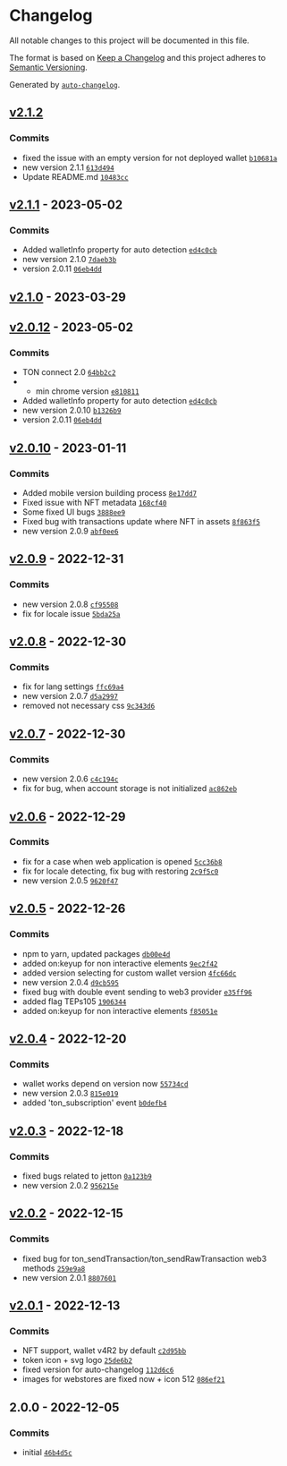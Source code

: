 # Changelog

All notable changes to this project will be documented in this file.

The format is based on [Keep a Changelog](https://keepachangelog.com/en/1.0.0/)
and this project adheres to [Semantic Versioning](https://semver.org/spec/v2.0.0.html).

Generated by [`auto-changelog`](https://github.com/CookPete/auto-changelog).

## [v2.1.2](https://github.com/xtonwallet/web-extension/compare/v2.1.1...v2.1.2)

### Commits

- fixed the issue with an empty version for not deployed wallet [`b10681a`](https://github.com/xtonwallet/web-extension/commit/b10681a49cae25a2cf85d398be12fb7c502095dc)
- new version 2.1.1 [`613d494`](https://github.com/xtonwallet/web-extension/commit/613d4949722a4702d56cb272f4583fec4890e7cf)
- Update README.md [`10483cc`](https://github.com/xtonwallet/web-extension/commit/10483cc4bdd77f874efa7604203f4d35fd7db1e9)

## [v2.1.1](https://github.com/xtonwallet/web-extension/compare/v2.1.0...v2.1.1) - 2023-05-02

### Commits

- Added walletInfo property for auto detection [`ed4c0cb`](https://github.com/xtonwallet/web-extension/commit/ed4c0cbdd2701d54f9c135049d7379a98ddeff06)
- new version 2.1.0 [`7daeb3b`](https://github.com/xtonwallet/web-extension/commit/7daeb3bf238ccf0ccc036335d45b33f0ef307394)
- version 2.0.11 [`06eb4dd`](https://github.com/xtonwallet/web-extension/commit/06eb4dd0376af01e7cc8272695c34db1a14c7d0f)

## [v2.1.0](https://github.com/xtonwallet/web-extension/compare/v2.0.12...v2.1.0) - 2023-03-29

## [v2.0.12](https://github.com/xtonwallet/web-extension/compare/v2.0.10...v2.0.12) - 2023-05-02

### Commits

- TON connect 2.0 [`64bb2c2`](https://github.com/xtonwallet/web-extension/commit/64bb2c245506953d5e413a1dfa08a667ecce8a71)
- * min chrome version [`e810811`](https://github.com/xtonwallet/web-extension/commit/e81081117b7bf3dcd832bc97701522858206d638)
- Added walletInfo property for auto detection [`ed4c0cb`](https://github.com/xtonwallet/web-extension/commit/ed4c0cbdd2701d54f9c135049d7379a98ddeff06)
- new version 2.0.10 [`b1326b9`](https://github.com/xtonwallet/web-extension/commit/b1326b96740be2611e077ffd17b266df4bef3fc1)
- version 2.0.11 [`06eb4dd`](https://github.com/xtonwallet/web-extension/commit/06eb4dd0376af01e7cc8272695c34db1a14c7d0f)

## [v2.0.10](https://github.com/xtonwallet/web-extension/compare/v2.0.9...v2.0.10) - 2023-01-11

### Commits

- Added mobile version building process [`8e17dd7`](https://github.com/xtonwallet/web-extension/commit/8e17dd7421e14dd37242a4dcf16b8701b6df7a44)
- Fixed issue with NFT metadata [`168cf40`](https://github.com/xtonwallet/web-extension/commit/168cf40da4d7671de760eb7fd91044c0acb76dca)
- Some fixed UI bugs [`3888ee9`](https://github.com/xtonwallet/web-extension/commit/3888ee91e88e81cf923c43183f3174ca6c4957b3)
- Fixed bug with transactions update where NFT in assets [`8f863f5`](https://github.com/xtonwallet/web-extension/commit/8f863f58fc5a4c25f46504f751824512dbdce9d6)
- new version 2.0.9 [`abf0ee6`](https://github.com/xtonwallet/web-extension/commit/abf0ee6d446578490a5339ddce40226a3664fe81)

## [v2.0.9](https://github.com/xtonwallet/web-extension/compare/v2.0.8...v2.0.9) - 2022-12-31

### Commits

- new version 2.0.8 [`cf95508`](https://github.com/xtonwallet/web-extension/commit/cf955089a83ce9421d9198e39d433790ef144362)
- fix for locale issue [`5bda25a`](https://github.com/xtonwallet/web-extension/commit/5bda25af15e67b4a87273d0eafc41ceb60a417d8)

## [v2.0.8](https://github.com/xtonwallet/web-extension/compare/v2.0.7...v2.0.8) - 2022-12-30

### Commits

- fix for lang settings [`ffc69a4`](https://github.com/xtonwallet/web-extension/commit/ffc69a43185443a77b62b5cb8c72910192843573)
- new version 2.0.7 [`d5a2997`](https://github.com/xtonwallet/web-extension/commit/d5a29978aff285dc5e3436460395134bab3b53c7)
- removed not necessary css [`9c343d6`](https://github.com/xtonwallet/web-extension/commit/9c343d6b47d62ad87a530662ffdfe89192e2d572)

## [v2.0.7](https://github.com/xtonwallet/web-extension/compare/v2.0.6...v2.0.7) - 2022-12-30

### Commits

- new version 2.0.6 [`c4c194c`](https://github.com/xtonwallet/web-extension/commit/c4c194caedcbab5d807f003f669d316617251ce6)
- fix for bug, when account storage is not initialized [`ac862eb`](https://github.com/xtonwallet/web-extension/commit/ac862ebb08696a66ec7a7811aef4c83f3643ef1f)

## [v2.0.6](https://github.com/xtonwallet/web-extension/compare/v2.0.5...v2.0.6) - 2022-12-29

### Commits

- fix for a case when web application is opened [`5cc36b8`](https://github.com/xtonwallet/web-extension/commit/5cc36b84efbcfe409d53cc41cc111e59c139148f)
- fix for locale detecting, fix bug with restoring [`2c9f5c0`](https://github.com/xtonwallet/web-extension/commit/2c9f5c0746a74a412ad66fd46c77fea6e1733dff)
- new version 2.0.5 [`9620f47`](https://github.com/xtonwallet/web-extension/commit/9620f4783c36854c41704e997cac7876f8a00335)

## [v2.0.5](https://github.com/xtonwallet/web-extension/compare/v2.0.4...v2.0.5) - 2022-12-26

### Commits

- npm to yarn, updated packages [`db00e4d`](https://github.com/xtonwallet/web-extension/commit/db00e4d7d7efe8c38395c02d51c1f1eb0cf909e5)
- added on:keyup for non interactive elements [`9ec2f42`](https://github.com/xtonwallet/web-extension/commit/9ec2f42f02b0e2bc880f5efacca9db22755d3169)
- added version selecting for custom wallet version [`4fc66dc`](https://github.com/xtonwallet/web-extension/commit/4fc66dc3283ffec79cf200c70ccbf1d2df490905)
- new version 2.0.4 [`d9cb595`](https://github.com/xtonwallet/web-extension/commit/d9cb5956f07e1fef2667aba5797555d7e60fe689)
- fixed bug with double event sending to web3 provider [`e35ff96`](https://github.com/xtonwallet/web-extension/commit/e35ff9618e5a57ec6c0048dd0b227e0fe292c215)
- added flag TEPs105 [`1906344`](https://github.com/xtonwallet/web-extension/commit/1906344cc2d6f8af6598d1fa8c42f9a8bf98cd60)
- added on:keyup for non interactive elements [`f85051e`](https://github.com/xtonwallet/web-extension/commit/f85051e5dbbb0fdc7ef190352e2dea330946e507)

## [v2.0.4](https://github.com/xtonwallet/web-extension/compare/v2.0.3...v2.0.4) - 2022-12-20

### Commits

- wallet works depend on version now [`55734cd`](https://github.com/xtonwallet/web-extension/commit/55734cda638781eeb5347cec4f9bd93c5ca6ced9)
- new version 2.0.3 [`815e019`](https://github.com/xtonwallet/web-extension/commit/815e019c2a98750884dc3b1f940df03e18d702f4)
- added 'ton_subscription' event [`b0defb4`](https://github.com/xtonwallet/web-extension/commit/b0defb402129dc6decb008c03edef3452114e1f1)

## [v2.0.3](https://github.com/xtonwallet/web-extension/compare/v2.0.2...v2.0.3) - 2022-12-18

### Commits

- fixed bugs related to jetton [`0a123b9`](https://github.com/xtonwallet/web-extension/commit/0a123b99275cf259c23539ad93281769895931fd)
- new version 2.0.2 [`956215e`](https://github.com/xtonwallet/web-extension/commit/956215ec463e388df5c84e222df243d81f4cfe47)

## [v2.0.2](https://github.com/xtonwallet/web-extension/compare/v2.0.1...v2.0.2) - 2022-12-15

### Commits

- fixed bug for ton_sendTransaction/ton_sendRawTransaction web3 methods [`259e9a8`](https://github.com/xtonwallet/web-extension/commit/259e9a8e40cc839b2e3e40d1979801a8ea17667d)
- new version 2.0.1 [`8807601`](https://github.com/xtonwallet/web-extension/commit/880760163f2e02cb2c2c62e58748eb5730d2d37c)

## [v2.0.1](https://github.com/xtonwallet/web-extension/compare/2.0.0...v2.0.1) - 2022-12-13

### Commits

- NFT support, wallet v4R2 by default [`c2d95bb`](https://github.com/xtonwallet/web-extension/commit/c2d95bb92aebee3b20f5c2dbb1f97ff0d03bf27f)
- token icon + svg logo [`25de6b2`](https://github.com/xtonwallet/web-extension/commit/25de6b2e51fdb8bb46cff4b813b2ff56b25efd77)
- fixed version for auto-changelog [`112d6c6`](https://github.com/xtonwallet/web-extension/commit/112d6c6936d655ca0762a44db3af396c3b959f22)
- images for webstores are fixed now + icon 512 [`086ef21`](https://github.com/xtonwallet/web-extension/commit/086ef21ea03746cbf52ea66c7ad90ec870bc05be)

## 2.0.0 - 2022-12-05

### Commits

- initial [`46b4d5c`](https://github.com/xtonwallet/web-extension/commit/46b4d5c5097f6d2e91acace2ef53aece82a8c502)
